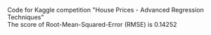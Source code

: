 Code for Kaggle competition "House Prices - Advanced Regression Techniques" <br>
The score of Root-Mean-Squared-Error (RMSE) is 0.14252
